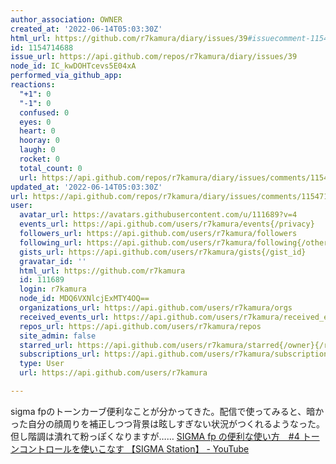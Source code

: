 ```yaml
---
author_association: OWNER
created_at: '2022-06-14T05:03:30Z'
html_url: https://github.com/r7kamura/diary/issues/39#issuecomment-1154714688
id: 1154714688
issue_url: https://api.github.com/repos/r7kamura/diary/issues/39
node_id: IC_kwDOHTcevs5E04xA
performed_via_github_app: 
reactions:
  "+1": 0
  "-1": 0
  confused: 0
  eyes: 0
  heart: 0
  hooray: 0
  laugh: 0
  rocket: 0
  total_count: 0
  url: https://api.github.com/repos/r7kamura/diary/issues/comments/1154714688/reactions
updated_at: '2022-06-14T05:03:30Z'
url: https://api.github.com/repos/r7kamura/diary/issues/comments/1154714688
user:
  avatar_url: https://avatars.githubusercontent.com/u/111689?v=4
  events_url: https://api.github.com/users/r7kamura/events{/privacy}
  followers_url: https://api.github.com/users/r7kamura/followers
  following_url: https://api.github.com/users/r7kamura/following{/other_user}
  gists_url: https://api.github.com/users/r7kamura/gists{/gist_id}
  gravatar_id: ''
  html_url: https://github.com/r7kamura
  id: 111689
  login: r7kamura
  node_id: MDQ6VXNlcjExMTY4OQ==
  organizations_url: https://api.github.com/users/r7kamura/orgs
  received_events_url: https://api.github.com/users/r7kamura/received_events
  repos_url: https://api.github.com/users/r7kamura/repos
  site_admin: false
  starred_url: https://api.github.com/users/r7kamura/starred{/owner}{/repo}
  subscriptions_url: https://api.github.com/users/r7kamura/subscriptions
  type: User
  url: https://api.github.com/users/r7kamura

---
```

sigma fpのトーンカーブ便利なことが分かってきた。配信で使ってみると、暗かった自分の顔周りを補正しつつ背景は眩しすぎない状況がつくれるようなった。但し階調は潰れて粉っぽくなりますが……
[SIGMA fp の便利な使い方　#4 トーンコントロールを使いこなす 【SIGMA Station】 - YouTube](https://www.youtube.com/watch?v=IVQDRsGpjsQ)